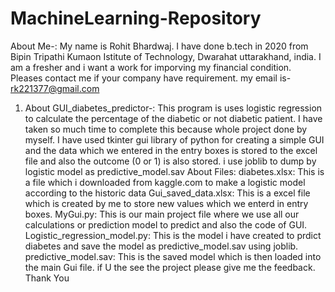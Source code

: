 # MachineLearning-Repository
About Me-: My name is Rohit Bhardwaj. I have done b.tech in 2020 from Bipin Tripathi Kumaon Istitute of Technology, Dwarahat uttarakhand, india. I am a fresher and i want a work
for imporving my financial condition. Pleases contact me if your company have requirement. my email is- rk221377@gmail.com
1. About GUI_diabetes_predictor-:
	This program is uses logistic regression to calculate the percentage of the diabetic or not diabetic patient. I have taken so much time to
  	complete this because whole project done by myself.
  	I have used tkinter gui library of python for creating a simple GUI and the data which we entered in the entry boxes is stored to the excel file and
	also the outcome (0 or 1)
  	is also stored. i use joblib to dump by logistic model as predictive_model.sav
  	About Files:
  		diabetes.xlsx: This is a file which i downloaded from kaggle.com to make a logistic model according to the historic data
  		Gui_saved_data.xlsx: This is a excel file which is created by me to store new values which we enterd in entry boxes.
  		MyGui.py: This is our main project file where we use all our calculations or prediction model to predict and also the code of GUI.
		Logistic_regression_model.py: This is the model i have created to prdict diabetes and save the model as predictive_model.sav using joblib.
		predictive_model.sav: This is the saved model which is then loaded into the main Gui file. 
  	if U the see the project please give me the feedback. 
  	Thank You
